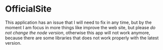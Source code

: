 # OfficialSite

This application has an issue that I will need to fix in any time, but by the moment I am focus in more things like improve the web site, but please *do not change the node version*, otherwise this app will not work anymore, because there are some libraries that does not work properly with the latest version.
